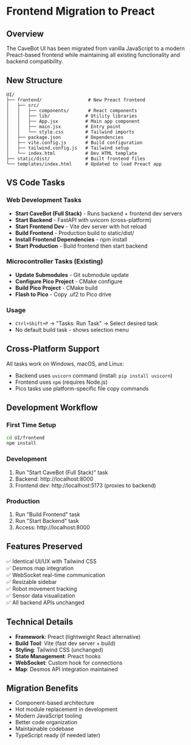 # Frontend Migration to Preact

## Overview

The CaveBot UI has been migrated from vanilla JavaScript to a modern Preact-based frontend while maintaining all existing functionality and backend compatibility.

## New Structure

```
UI/
├── frontend/                 # New Preact frontend
│   ├── src/
│   │   ├── components/       # React components
│   │   ├── lib/             # Utility libraries
│   │   ├── App.jsx          # Main app component
│   │   ├── main.jsx         # Entry point
│   │   └── style.css        # Tailwind imports
│   ├── package.json         # Dependencies
│   ├── vite.config.js       # Build configuration
│   ├── tailwind.config.js   # Tailwind setup
│   └── index.html           # Dev HTML template
├── static/dist/             # Built frontend files
└── templates/index.html     # Updated to load Preact app
```

## VS Code Tasks

### Web Development Tasks
- **Start CaveBot (Full Stack)** - Runs backend + frontend dev servers
- **Start Backend** - FastAPI with uvicorn (cross-platform)
- **Start Frontend Dev** - Vite dev server with hot reload
- **Build Frontend** - Production build to static/dist/
- **Install Frontend Dependencies** - npm install
- **Start Production** - Build frontend then start backend

### Microcontroller Tasks (Existing)
- **Update Submodules** - Git submodule update
- **Configure Pico Project** - CMake configure
- **Build Pico Project** - CMake build  
- **Flash to Pico** - Copy .uf2 to Pico drive

### Usage
- `Ctrl+Shift+P` → "Tasks: Run Task" → Select desired task
- No default build task - shows selection menu

## Cross-Platform Support

All tasks work on Windows, macOS, and Linux:
- Backend uses `uvicorn` command (install: `pip install uvicorn`)
- Frontend uses `npm` (requires Node.js)
- Pico tasks use platform-specific file copy commands

## Development Workflow

### First Time Setup
```bash
cd UI/frontend
npm install
```

### Development
1. Run "Start CaveBot (Full Stack)" task
2. Backend: http://localhost:8000
3. Frontend dev: http://localhost:5173 (proxies to backend)

### Production
1. Run "Build Frontend" task
2. Run "Start Backend" task
3. Access: http://localhost:8000

## Features Preserved

✅ Identical UI/UX with Tailwind CSS  
✅ Desmos map integration  
✅ WebSocket real-time communication  
✅ Resizable sidebar  
✅ Robot movement tracking  
✅ Sensor data visualization  
✅ All backend APIs unchanged  

## Technical Details

- **Framework**: Preact (lightweight React alternative)
- **Build Tool**: Vite (fast dev server + build)
- **Styling**: Tailwind CSS (unchanged)
- **State Management**: Preact hooks
- **WebSocket**: Custom hook for connections
- **Map**: Desmos API integration maintained

## Migration Benefits

- Component-based architecture
- Hot module replacement in development
- Modern JavaScript tooling
- Better code organization
- Maintainable codebase
- TypeScript ready (if needed later)